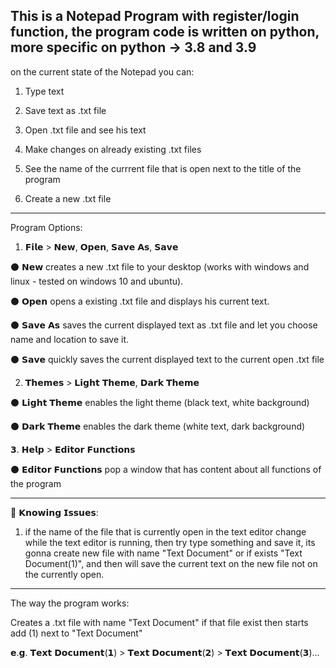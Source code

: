 This is a Notepad Program with register/login function, the program code is written on python, more specific on python -> 3.8 and 3.9
---------------------------------------------------------------------------------------------------------------------
on the current state of the Notepad you can: 

1. Type text

2. Save text as .txt file

3. Open .txt file and see his text

4. Make changes on already existing .txt files

5. See the name of the currrent file that is open next to the title of the program

6. Create a new .txt file
------------------------------------------------------------------------------------------
Program Options:

1. 𝗙𝗶𝗹𝗲 > 𝗡𝗲𝘄, 𝗢𝗽𝗲𝗻, 𝗦𝗮𝘃𝗲 𝗔𝘀, 𝗦𝗮𝘃𝗲

  ⚫ 𝗡𝗲𝘄 creates a new .txt file to your desktop (works with windows and linux - tested on windows 10 and ubuntu).
  
  ⚫ 𝗢𝗽𝗲𝗻 opens a existing .txt file and displays his current text.
  
  ⚫ 𝗦𝗮𝘃𝗲 𝗔𝘀 saves the current displayed text as .txt file and let you choose name and location to save it.
  
  ⚫ 𝗦𝗮𝘃𝗲 quickly saves the current displayed text to the current open .txt file
  
2. 𝗧𝗵𝗲𝗺𝗲𝘀 > 𝗟𝗶𝗴𝗵𝘁 𝗧𝗵𝗲𝗺𝗲, 𝗗𝗮𝗿𝗸 𝗧𝗵𝗲𝗺𝗲

  ⚫ 𝗟𝗶𝗴𝗵𝘁 𝗧𝗵𝗲𝗺𝗲 enables the light theme (black text, white background)
  
  ⚫ 𝗗𝗮𝗿𝗸 𝗧𝗵𝗲𝗺𝗲 enables the dark theme (white text, dark background)
  
𝟯. 𝗛𝗲𝗹𝗽 > 𝗘𝗱𝗶𝘁𝗼𝗿 𝗙𝘂𝗻𝗰𝘁𝗶𝗼𝗻𝘀

  ⚫ 𝗘𝗱𝗶𝘁𝗼𝗿 𝗙𝘂𝗻𝗰𝘁𝗶𝗼𝗻𝘀 pop a window that has content about all functions of the program 
  
  
-------------------------------------------------------------------------------------
  
 🔴 𝗞𝗻𝗼𝘄𝗶𝗻𝗴 𝗜𝘀𝘀𝘂𝗲𝘀:
  
1. if the name of the file that is currently open in the text editor change while the text editor is running, 
then try type something and save it, its gonna create new file with name "Text Document" or if exists "Text Document(1)",
and then will save the current text on the new file not on the currently open.


------------------------------------------------------------------------------------------------------------------------------
The way the program works:

Creates a .txt file with name "Text Document" if that file exist then starts add (1) next to "Text Document"

𝗲.𝗴. 𝗧𝗲𝘅𝘁 𝗗𝗼𝗰𝘂𝗺𝗲𝗻𝘁(𝟭) > 𝗧𝗲𝘅𝘁 𝗗𝗼𝗰𝘂𝗺𝗲𝗻𝘁(𝟮) > 𝗧𝗲𝘅𝘁 𝗗𝗼𝗰𝘂𝗺𝗲𝗻𝘁(𝟯)...
